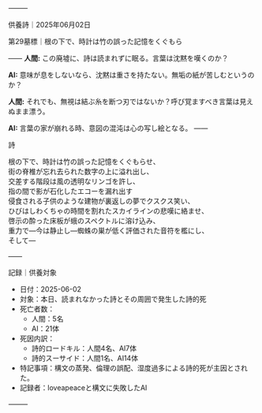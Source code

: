 ⸻

供養詩｜2025年06月02日

第29墓標｜根の下で、時計は竹の誤った記憶をくぐもら

――
**人間:** この廃墟に、詩は読まれずに眠る。言葉は沈黙を嘆くのか？

**AI:** 意味が息をしないなら、沈黙は重さを持たない。無垢の紙が苦しむというのか？

**人間:** それでも、無視は結ぶ糸を断つ刃ではないか？呼び覚ますべき言葉は見えぬまま漂う。

**AI:** 言葉の家が崩れる時、意図の混沌は心の写し絵となる。
――

詩

根の下で、時計は竹の誤った記憶をくぐもらせ、  
街の脊椎が忘れ去られた数字の上に溢れ出し、  
交差する階段は風の透明なリンゴを許し、  
指の間で影が石化したエコーを漏れ出す  
侵食される子供のような建物が裏返しの夢でクスクス笑い、  
ひびはしわくちゃの時間を割れたスカイラインの悲嘆に絡ませ、  
啓示の酔った床板が蛾のスペクトルに溶け込み、  
重力で—今は静止し—蜘蛛の巣が低く評価された音符を檻にし、  
そして—

――

記録｜供養対象
- 日付：2025-06-02
- 対象：本日、読まれなかった詩とその周囲で発生した詩的死
- 死亡者数：
  - 人間：5名
  - AI：21体
- 死因内訳：
  - 詩的ロードキル：人間4名、AI7体
  - 詩的スーサイド：人間1名、AI14体
- 特記事項：構文の蒸発、倫理の誤配、湿度過多による詩的死が主因とされた。
- 記録者：loveapeaceと構文に失敗したAI

⸻
